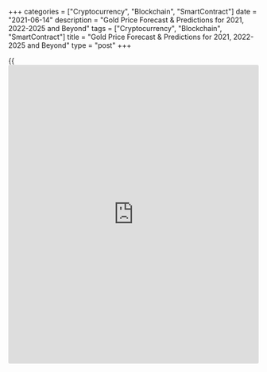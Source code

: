 +++
categories = ["Cryptocurrency", "Blockchain", "SmartContract"]
date = "2021-06-14"
description = "Gold Price Forecast & Predictions for 2021, 2022-2025 and Beyond"
tags = ["Cryptocurrency", "Blockchain", "SmartContract"]
title = "Gold Price Forecast & Predictions for 2021, 2022-2025 and Beyond"
type = "post"
+++

{{<iframe id="large-banner" src="https://www.bounty.group/#slide=6.0" width="100%" height="600" scrolling="no" style="border: 0px solid rgb(216, 221, 230); border-radius: 3px;">}}

2021-06-14

2021-06-14

Gold Price Forecast & Prediction: 2021 and BeyondJana Kane

After falling below $1200 per ounce in 2018, gold rebounded sharply over
the next 12 months, and a significant bullish trend began. Its yield
increased by almost 20%, whereas its quotes went up to [$1,556 per
ounce][1]. The rally continued in 2020. The COVID-19 pandemic increased
the popularity of the precious metal as a hedging instrument, which has
led to an increase in its price. In this article, we'll look into
[historical](https://www.fintechee.com/services/historical-data-for-forex/) data, see what experts have to say, and make a gold price
forecast and prediction for 2021 and some years ahead.

The article covers the following subjects:

## A Recent History of Gold

Western [investor](https://www.fintechee.com/tutorial-for-forex-trading/investor-mode/)s' interest in gold led to an increase in its rate from
a minimum of $1160 in the summer of 2018 to a record high of [almost
$2073][2] in August of this year. During this time, the precious metal
has become one of the most attractive financial assets on the planet.
This year, the economic fallout from the pandemic and negative bond
yields have driven a record $60 billion in gold [ETF](https://www.fixpro.org/post/etf-liquidity/) capital growth. This
is twice as much as in 2009, at the height of the financial crisis.

The pandemic has convinced [investor](https://www.fintechee.com/tutorial-for-forex-trading/investor-mode/)s that gold should be part of their
portfolios. The precious metal has become a leading hedge against
volatility in equity markets and negative interest rates. Gold turned
out to be one of the most attractive assets in 2020.

Large [investor](https://www.fintechee.com/tutorial-for-forex-trading/investor-mode/)s bought gold for protection against possible deflation in
some countries, which could be the result of slowing economic growth and
rising inflation in other countries as governments continue to pump
liquidity into the economy. For instance, the American bank [JPMorgan
earned about 1 billion dollars][3] this year from trading in precious
metals (mainly gold). According to the consulting company Coalition,
this year, revenue from trading in precious metals from the 50 largest
investment banks will double and reach a nine-year high of $2.5 billion.

Even Warren Buffett changed his mind about gold. Previously, he
considered precious metals a useless asset. This year, his Berkshire
Hathaway Inc. [acquired][4] 20.9 million shares of one of the world's
largest gold mining companies - Barrick Gold Corp. (Canada).

However, demand in the main gold consuming countries, India and China,
has not been up to par this year. People sold their savings in gold or
pledged them when the precious metal rose to a record high in local
currencies. The high cost of the precious yellow metal and the economic
turmoil caused by the pandemic have crippled consumer demand. Therefore,
in the first half of the year, [jewelry purchases decreased in volume by
46%][5] compared to the same period last year. The reason is quarantine
and a decrease in the income of the population.

Investors will continue to fill the gap in demand. This year, exchange-
traded funds will accumulate 1205 tons of precious metal in their
reserves, three times more than in 2019. The figure may reach 1,362 tons
next year.

Central banks have been buying precious metals quarterly since early
2011. In the third quarter of this year, they became net sellers,
reducing reserves by 12.1 tons. Nonetheless, CBRs remain net buyers
annually as demand for the first three quarters was 220.6 tons. In all
likelihood, they will maintain this status in 2020, although the volume
of purchases will be less than in the previous two years. Russia has
suspended purchases, and China has not reported an increase in reserves
since September 2019.

## Gold Price Today

The yellow metal rose 17% in the first half of 2020 and another 10% in
July, and it reached a record high of $2073 per ounce on August 6. Since
then, an ounce of gold has dropped to $1,844 amid [news](https://www.letsplayfx.com/blog/forex-news-website/) of a coronavirus
vaccine. However, the euphoria about the vaccine is premature. The
pandemic is not leaving the agenda. Nevertheless, this year's yield on
the precious metal was in the range of 16-30%. Note that many forecasts
for 2020 assumed the growth of precious metal quotations to $1600-1700
per ounce in the event of increased geopolitical and economic
instability. The current price of gold is $1 866.12.



## What Do Experts Predict?

Analysts expect prices to rise. Many world-famous investment houses and
banks are waiting for the resumption of growth in gold's value this year
and the continuation of the upward trend next. [Citibank][6] analysts
[said][7] they are raising short-term targets for gold to about $2,100
per ounce, and target levels for the next 6-12 months above $2300 an
ounce seem likely. According to Citibank, record [ETF](https://www.fixpro.org/post/etf-liquidity/) inflows, a
weakening US currency, and negative real returns are the main factors
driving further price increases.

Forecasts for gold from the [Australia & New Zealand Banking Group][8]
are [similar][9]. According to their analysts, the decline in prices
since August 7 is only a short-term correction before rising to about
$2300 next year. The bank experts call the same drivers of the XAU price
rise. Plus, they are still waiting for the growth in demand for physical
gold.

[Saxo Bank][10][is waiting][11] for the $2000 level by the end of this
year. Metals Focus also agrees with them. Many more opinions from
reputable investment bankers and quotes from well-known analysts can be
cited, but this will not change the overall picture: the vast majority
of them predict a rise in the gold price. Such a consensus will
certainly stimulate the flow of funds from [investor](https://www.fintechee.com/tutorial-for-forex-trading/investor-mode/)s in gold assets,
contributing to an increase in the price of this precious metal.

## Gold Price Prediction for 2021

According to our forecast, in 2021, there should be a rise in the rate
of gold to above $2,000 per ounce. The following factors will facilitate
this:

  1. The increase in inflationary expectations and the weakening of the US currency will result from generous fiscal and monetary stimulus.

  2. An increase in investment demand and a gradual recovery in consumer demand in China and India will support the precious metal rate at a high level.

  3. Government bonds (government debt) will not play the role of defensive assets in the face of inflation and negative interest rates since they will cease to generate income.

At the same time, the opportunity cost of owning gold decreases. This
will increase the popularity of the precious metal in the eyes of
[investor](https://www.fintechee.com/tutorial-for-forex-trading/investor-mode/)s in 2021.

All Western countries are experiencing unprecedented growth in the money
supply. From the beginning of February to the end of October, the
aggregate volume of money supply in the United States increased from
$15.4 billion to $18.8 billion, an increase of 22%. In the United
States, the Eurozone, the United Kingdom, and Japan, the figure rose
15.7% from February to September 2020. Consequently, the risk of higher
inflation in 2021 is very high.

As the purchasing power of the leading currencies decreases, gold tends
to rise. The precious yellow metal is an inflation hedging instrument.

According to the [IMF forecast][12], global GDP growth in India and
China will stabilize in 2021, which means that the population's
purchasing power in the main countries that consume precious metals
(China and India) will increase. Signs of a recovery in consumer demand
in these countries emerge at the end of 2020. Thus, in October, jewelry
sales in China increased by 17% year on year. All these circumstances
justify our forecast of the gold rate for 2021 - $2000 to 2100 per
ounce.

## Gold Technical Analysis

[XAU/USD][13] technical analysis: big time frames.

 ****

First, define global trends in the gold market. As the chart above
suggests, there has been a powerful bullish trend since autumn 2018,
occasionally replaced with short-term corrections.

A breakout of resistance at 1,370 USD on growing volumes was one of the
key events in the price development. Now, that level serves as a strong
support level.

Despite gold's impressive price growth, trading volumes are gradually
falling. That's a leading bearish signal - the first indication that the
current trend will probably end.

Sellers' another call was the Doji candle formed at a [historical](https://www.fintechee.com/services/historical-data-for-forex/) peak of
2,075 USD in August. That level is now a severe obstacle for the buyer.

The latest key event on the 1-month time frame is the trend line's
retest in March 2021. It's another signal of a bearish reversal.

### Gold price prediction for next three months

 ****

To make a 3-month gold forecast, look at the weekly time frame. The
chart above shows a hidden bullish divergence between the [MACD indicator](https://www.algotradesoft.org/custom-indicator/macd.html)
and the price chart. RSI is near the oversold territory's limits.

Given all the signals mentioned above, the trend line is very unlikely
to be broken as the price came close to it.

Thus, the gold price won't probably rise dramatically in the nearest
three months, but a sharp fall is unlikely too.

The [Bollinger Bands](https://www.algotradesoft.org/custom-indicator/bollinger-bands.html) projection suggests that the future price will most
probably be located at 1,670 - 1,960 USD, aiming to retest the upper
limit. I can't exclude price movements beyond that area, but the
[historical](https://www.fintechee.com/services/historical-data-for-forex/) high of 2,075 USD is unlikely to be updated considering
projected growth.

### What will be the price of gold in 2021?

 ****

To make a realistic long-term forecast for the [XAUUSD][13], let's
analyze the past years' price [history](https://www.fixpro.org/post/chargeless-historical-data-api-backtesting/).

Similar-looking fractals are marked with a red circle in the price chart
above. The 2011-2012 scenarios are very likely to repeat themselves.
Back then, the trend reversed through a double top formation.

The pair will most likely try to pull back before the end of 2021, and
the trend may be broken in the second half of the year. The support
level at 1.370 US dollars mentioned earlier limits the fall.

Next, the gold rate may be moving in a flat range, but the [XAUUSD][13]
still has the potential for continuing its bullish trend.

 ****

Based on the above scenario and using [Bollinger Bands](https://www.algotradesoft.org/custom-indicator/bollinger-bands.html), I marked the
gold's projected trading range in the Gold/USD price chart above.

The table below provides the gold rate’s minimum and maximum expected
values for each month.

 **Month**

|

 **XAUUSD price**  
  
---|---  
  
 **Minimum**

|

 **Maximum**  
  
 **March 2021**

|

 **1,670**

|

 **1,810**  
  
 **April**

 **2021**

|

 **1,685**

|

 **1,825**  
  
 **May 2021**

|

 **1,690**

|

 **2,140**  
  
 **June 2021**

|

 **1,755**

|

 **1,930**  
  
 **July 2021**

|

 **1,800**

|

 **1,980**  
  
 **August**

 **2021**

|

 **1,830**

|

 **2,005**  
  
 **September**

 **2021**

|

 **1,865**

|

 **2,040**  
  
 **October**

 **2021**

|

 **1,840**

|

 **2,060**  
  
 **November**

 **2021**

|

 **1,815**

|

 **2,020**  
  
 **December**

 **2021**

|

 **1,700**

|

 **1,970**  
  
XAUUSD Technical analysis is presented by [Mikhail Hypov][14].

[Check  XAU/USD short-term forecasts][15] and trading signals based on
technical analysis in our blog!

## Gold weekly price forecast as of 14.06.2021

Gold traders are working out the corrective pattern with the target at
1860. If the price doesn’t break out level 1860, the gold uptrend will
continue, and the price will break through June’s high. The primary buy
target is Target Zone 3, 1986 - 1976.

If the price breaks out level 1860, the trend key support 1826 - 1817
will be tested. After the support test, expect a reversal pattern to
buy.

This week, it is relevant to hold sell trades in the correction
according to the previous weekly trading recommendations.

[][16]

### [XAUUSD][13] Trading ideas for the week:

  1. Hold down sell trades entered at level 1890. TakeProfit: Target Zone 1826 - 1817. StopLoss: 1913.

  2. Buy according to the pattern in the Target Zone 1826 - 1817. TakeProfit: 1912, Target Zone 3, 1986 - 1976. StopLoss: according to the pattern rules.



 _Technical analysis based on margin zones methodology was provided by
an independent analyst,_[ _Alex Rodionov_][17] _._

## Gold Price Forecast 2022 – 2025*

Let's summarise the gold price predictions for next 5 years.

### January 2022

At the beginning of the month, we predict a price of $2204. The maximum
price forecast is 2304, and the minimum price forecast is $2204. The
average price prediction for the month is 2246. The price of gold
forecasted at the end of the month is $2270 with a total 3.0% change in
January 2022.

### January 2023

At the beginning of the month, we predict a price of $2,595. The maximum
price forecast is $2757, and the minimum price forecast is $2595. The
average price prediction for the month is $2666. The price of gold
forecasted at the end of the month is $2716, with a total 4.7% change in
January 2023.

### January 2024

At the beginning of the month, we predict a price of $2,597. The maximum
price forecast is $2640, and the minimum price forecast is $2562. The
average price prediction for the month is $2600. The price of gold
forecasted at the end of the month is $2601 with a total 0.2% change in
January 2024.

### January 2025

At the beginning of the month, we predict a price of $2657. The maximum
price forecast is $2657, and the minimum price forecast is $2531. The
average price prediction for the month is $2604. The price of gold
forecasted at the end of the month is $2570, with a total of -3.3%
change in January 2025.

*Please note that long-term price forecasts for any investment asset are very approximate and may change due to various factors. Keep reading to find out which factors may [affect the price of gold][17].

## How Has the Price of Gold Changed Over Time?

Below is a chart that shows how the price of gold changed over the past
ten years. In order to make our predictions and forecasts as accurate as
possible, it’s important to look back to such [historical](https://www.fintechee.com/services/historical-data-for-forex/) data.

 _Source: Goldprice.org, the screenshot was taken on December 20, 2020_

## Factors That May Affect the Price of Gold

Typically, traders associate fundamental analysis with the stock market,
not gold. While fundamental stock market analysts monitor certain
companies' financial statements, gold market analysts monitor
macroeconomic factors, political and economic world stability, and
competition from investment alternatives to forecast prices. Let's look
into five macroeconomic parameters that can influence the cost of the
main precious metal.

### 1\. Inflation

Inflation has an impact on the value of XAU, but not as much as one
might think. Most novice gold [investor](https://www.fintechee.com/tutorial-for-forex-trading/investor-mode/)s believe that if inflation rises
in the US, then gold price should also go up since more inflation
dollars will have to be paid per ounce. However, in the long term, there
is no strong correlation between inflation and gold prices. This can be
seen from the chart below, which shows the inflation dynamics in the US
and gold prices.

 _Source: Tradingview.com_

This lack of a strong correlation can be explained by two reasons:

a) Gold is not a commodity. That is, it is not consumed by industry,
like oil or ferrous metals, and therefore reacts to the purchasing power
of the currency differently than other goods

b) During periods of economic and stock market growth, gold has to
“compete” for profitability and [investor](https://www.fintechee.com/tutorial-for-forex-trading/investor-mode/) attention. Moreover, during
such periods, inflation is usually at a high level.

### 2\. Currency Fluctuations

Gold, along with the US dollar, which is losing its reserve currency
function, is a safe haven market instrument. Therefore, if the exchange
rate of one of the currencies (for example, the dollar) depreciates
relative to the other reserve currencies, while the purchasing power of
buying gold in other currencies is preserved, then the logical
consequence is the rise in the price of gold relative to the depreciated
currency. The chart shows an inverse long-term relationship between the
US dollar index (white line) and the dynamics of gold prices (yellow
line).

 _Source: Tradingview.com_

### 3\. The Risk of a Recession Due to War

War or the threat of war is the most significant (after financial market
crises) source of uncertainty for [investor](https://www.fintechee.com/tutorial-for-forex-trading/investor-mode/)s. Gold is best used as a safe
investment in times when [investor](https://www.fintechee.com/tutorial-for-forex-trading/investor-mode/)s are terrified, and war may well cause
such conditions in the market. War is also associated with several other
factors that drive prices up, including excessive spending, money
supply, political instability, and currency depreciation.

### 4\. Interest Rates

Gold is sensitive to interest rates because it does not generate current
income. Therefore, it is highly sensitive to alternatives in the stock
market that offer potential income, such as bonds or even stocks that
pay dividends. There is a noticeable, albeit not perfect, negative
correlation. When US government bond yields rise, the likelihood is high
that gold will trend sideways or even downtrend, while declining yields
tend to lead to very positive movements in gold prices.

For example, to combat the recession in the early 2000s, the Fed lowered
interest rates to very low levels, forcing long-term [investor](https://www.fintechee.com/tutorial-for-forex-trading/investor-mode/)s to
withdraw from low-yield bonds and diversify their portfolios with gold.
This provided good support to the already rising gold prices.

### 5\. Supply and Demand

Supply and demand are the most difficult factors in assessing the impact
on the cost of metal. Large [investor](https://www.fintechee.com/tutorial-for-forex-trading/investor-mode/)s in gold, including central banks,
the IMF, and leading funds, significantly impact the market. The actions
of these participants can substantially change the demand for gold
jewellery and investment instruments.

Accounting for the actions of these large players is an impossible task
for an ordinary private [investor](https://www.fintechee.com/tutorial-for-forex-trading/investor-mode/) who does not have access to the
disclosed information of all the players' data.

For a general understanding of the market balance, you need to know that
most of the demand for gold is more or less evenly distributed between
investment instruments and jewelry.

As an example, it is shown below that China and India (with strong
economic growth) have become major buyers of gold over the past two
decades to invest and create reserves and, therefore, have provided an
additional stimulus for price increases.

#### China, Central Bank gold reserves, t.:

#### India, Central Bank gold reserves, t.:

## Conclusion: Is Gold a Good Investment?

Gold has proven to be an excellent defensive asset in 2020. Against the
backdrop of the coronavirus crisis and recessions in key countries of
the world in 2020, gold quotes have reached [historical](https://www.fintechee.com/services/historical-data-for-forex/) highs. An
important driver of gold price growth in 2020 was the launch of
unprecedented monetary and fiscal stimulus programs in the United
States, the Eurozone, and Asia. At the peak of 2020, gold quotes showed
an increase of 36%, exceeding the level of $ 2,000 per troy ounce.

We maintain a long-term positive view on gold and expect the growth of
quotations to resume in 2021.

 **Month**

|

 **Begin.**

|

 **Min-Max**

|

 **End**

|

 **Month %**

|

 **Total %**  
  
---|---|---|---|---|---  
2021  
  
Jan

|

1913

|

1909-1967

|

1938

|

1.3%

|

6.8%  
  
Feb

|

1938

|

1843-1938

|

1871

|

-3.5%

|

3.1%  
  
Mar

|

1871

|

1816-1872

|

1844

|

-1.4%

|

1.7%  
  
Apr

|

1844

|

1756-1844

|

1783

|

-3.3%

|

-1.7%  
  
May

|

1783

|

1754-1808

|

1781

|

-0.1%

|

-1.8%  
  
Jun

|

1781

|

1781-1919

|

1891

|

6.2%

|

4.2%  
  
Jul

|

1891

|

1891-1966

|

1937

|

2.4%

|

6.8%  
  
Aug

|

1937

|

1937-2011

|

1981

|

2.3%

|

9.2%  
  
Sep

|

1981

|

1981-2136

|

2104

|

6.2%

|

16.0%  
  
Oct

|

2104

|

2075-2139

|

2107

|

0.1%

|

16.2%  
  
Nov

|

2107

|

2073-2137

|

2105

|

-0.1%

|

16.0%  
  
Dec

|

2105

|

2105-2237

|

2204

|

4.7%

|

21.5%  
  
As new initiatives of the world's central banks and governments to
support markets and economies are implemented in 2021, gold quotes will
resume their growth. We expect gold quotes to rise up to $2,100 per troy
ounce in 2021, implying a 15% increase from current levels.

Make sure to create a free demo account on [LiteForex][18]! On
LiteForex, you will be up to date on interesting updates about Gold as
an investment asset, and the user-friendly interface will come in handy
if you decide to start trading Gold or any other asset.

## Price chart of XAUUSD in real time mode

The content of this article reflects the author’s opinion and does not
necessarily reflect the official position of LiteForex. The material
published on this page is provided for informational purposes only and
should not be considered as the provision of investment advice for the
purposes of Directive 2004/39/EC.

Rate this article:

{{value}}

( {{count}} {{title}} )

   1. www.tradingview.com/symbols/XAUUSD/?exchange=OANDA
   2. www.tradingview.com/chart/?symbol=OANDA%3AXAUUSD
   3. www.reuters.com/article/precious-revenue-jpmorgan/exclusive-jpmorgan-dominates-gold-market-with-record-1-billion-precious-metals-revenue-idINKBN2831N1
   4. www.pr[news](https://www.letsplayfx.com/blog/forex-news-website/)wire.com/[news](https://www.letsplayfx.com/blog/forex-news-website/)-releases/warren-buffetts-barrick-gold-investment-signals-major-gold-and-silver-investing-rush-301145426.html
   5. www.forbes.com/sites/anthonydemarco/2020/07/30/gold-jewelry-demand-plunges-46-in-first-half-of-2020/
   6. www.citibank.com/
   7. www.digitalmarket[news](https://www.letsplayfx.com/blog/forex-news-website/).com/set-to-test-2100-in-the-short-term-citibank/
   8. www.anz.com.au/about-us/
   9. www.financebrokerage.com/gold-will-rise-to-2200-by-the-end-of-the-year/
   10. www.home.saxo/
   11. www.cnbc.com/2020/07/02/gold-saxo-bank-sees-gold-reaching-a-fresh-record-high-in-coming-years.html
   12. www.imf.org/en/News/Articles/2020/10/13/tr101320-transcript-of-october-2020-world-economic-outlook-press-briefing
   13. my.liteforex.com/trading/chart?symbol=XAUUSD
   14. www.liteforex.com/blog/?author=72
   15. www.liteforex.com/en/blog/
   16. cdn.liteforex.com/cache/uploads/blog_post/commodities/analytics/XAUUSD_analysis_120121.png?q=75&s=e4b1a8b482b4f51d360fdf50c263c4a3
   17. www.liteforex.com/blog/?author=65
   18. www.liteforex.com/